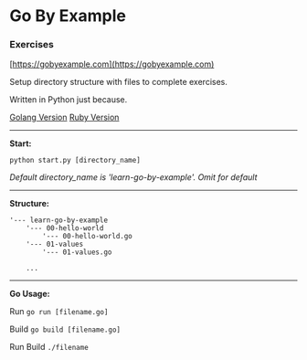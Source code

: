 # Go By Example

### Exercises

[https://gobyexample.com](https://gobyexample.com)


Setup directory structure with files to complete exercises.

Written in Python just because.

[Golang Version](https://github.com/odran037/learn-go-by-example/tree/golang)
[Ruby Version](https://github.com/odran037/learn-go-by-example/tree/ruby)

---

**Start:**

`python start.py [directory_name]`

*Default directory_name is 'learn-go-by-example'. Omit for default*

---

**Structure:**

```
'--- learn-go-by-example
    '--- 00-hello-world
        '--- 00-hello-world.go
    '--- 01-values
        '--- 01-values.go

    ...

```

---

**Go Usage:**

Run
`go run [filename.go]`

Build
`go build [filename.go]`

Run Build
`./filename`
